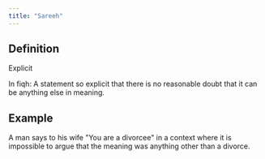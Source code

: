 ```yaml
---
title: "Sareeh"
---
```

## Definition
Explicit

In fiqh: A statement so explicit that there is no reasonable doubt that it can be anything else in meaning.

## Example
A man says to his wife "You are a divorcee" in a context where it is impossible to argue that the meaning was anything other than a divorce.